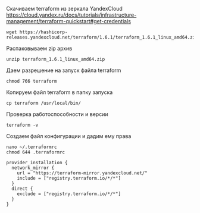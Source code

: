 Скачиваем terraform из зеркала YandexCloud https://cloud.yandex.ru/docs/tutorials/infrastructure-management/terraform-quickstart#get-credentials

```
wget https://hashicorp-releases.yandexcloud.net/terraform/1.6.1/terraform_1.6.1_linux_amd64.zip
```

Распаковываем zip архив

```
unzip terraform_1.6.1_linux_amd64.zip
```

Даем разрешение на запуск файла terraform

```
chmod 766 terraform
```

Копируем файл terraform в папку запуска

```
cp terraform /usr/local/bin/
```

Проверка работоспособности и версии

```
terraform -v
```

Создаем файл конфигурации и дадим ему права

```
nano ~/.terraformrc
chmod 644 .terraformrc
```

```
provider_installation {
  network_mirror {
    url = "https://terraform-mirror.yandexcloud.net/"
    include = ["registry.terraform.io/*/*"]
  }
  direct {
    exclude = ["registry.terraform.io/*/*"]
  }
}
```
